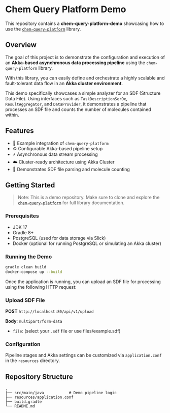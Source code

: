 # Chem Query Platform Demo

This repository contains a **chem-query-platform-demo** showcasing how to use the [`chem-query-platform`](https://github.com/quantori/chem-query-platform) library.

## Overview

The goal of this project is to demonstrate the configuration and execution of an **Akka-based asynchronous data processing pipeline** using the `chem-query-platform` library.

With this library, you can easily define and orchestrate a highly scalable and fault-tolerant data flow in an **Akka cluster environment**.

This demo specifically showcases a simple analyzer for an SDF (Structure Data File). Using interfaces such as `TaskDescriptionSerDe`, `ResultAggregator`, and `DataProvider`, it demonstrates a pipeline that processes an SDF file and counts the number of molecules contained within.

## Features

- 🧪 Example integration of `chem-query-platform`
- ⚙️ Configurable Akka-based pipeline setup
- ⚡ Asynchronous data stream processing
- ☁️ Cluster-ready architecture using Akka Cluster
- 🧬 Demonstrates SDF file parsing and molecule counting

## Getting Started

> Note: This is a demo repository. Make sure to clone and explore the [`chem-query-platform`](https://github.com/your-org/chem-query-platform) for full library documentation.

### Prerequisites

- JDK 17
- Gradle 8+
- PostgreSQL (used for data storage via Slick)
- Docker (optional for running PostgreSQL or simulating an Akka cluster)

### Running the Demo

```bash
gradle clean build
docker-compose up --build
```

Once the application is running, you can upload an SDF file for processing using the following HTTP request:

### Upload SDF File

**POST** `http://localhost:80/api/v1/upload`

**Body**: `multipart/form-data`
- `file`: (select your `.sdf` file or use files/example.sdf)

### Configuration

Pipeline stages and Akka settings can be customized via `application.conf` in the `resources` directory.

## Repository Structure

```
.
├── src/main/java           # Demo pipeline logic
├── resources/application.conf
├── build.gradle
└── README.md